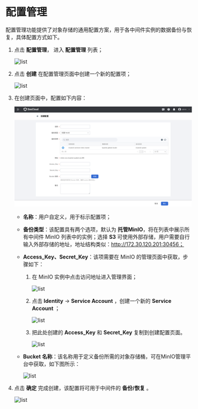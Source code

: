 # 配置管理

配置管理功能提供了对象存储的通用配置方案，用于各中间件实例的数据备份与恢复，具体配置方式如下。

1. 点击 __配置管理__， 进入 __配置管理__ 列表；

    ![list](images/cfg01.png)

2. 点击 __创建__ 在配置管理页面中创建一个新的配置项；

    ![list](images/cfg02.png)

3. 在创建页面中，配置如下内容：

    ![list](images/s3config.png)

    - **名称**：用户自定义，用于标示配置项；

    - **备份类型**：该配置具有两个选项，默认为 __托管MinIO__，将在列表中展示所有中间件 MinIO 列表中的实例；选择 __S3__ 可使用外部存储，用户需要自行输入外部存储的地址，地址结构类似：http://172.30.120.201:30456；

    - **Access_Key、Secret_Key**：该项需要在 MinIO 的管理页面中获取，步骤如下：

        1. 在 MinIO 实例中点击访问地址进入管理界面；

            ![list](images/cfg04.png)

        2. 点击 __Identity__ -> __Service Account__ ，创建一个新的 __Service Account__ ；

            ![list](images/cfg05.png)

        3. 把此处创建的 __Access_Key__ 和 __Secret_Key__ 复制到创建配置页面。

            ![list](images/cfg06.png)

    - **Bucket 名称**：该名称用于定义备份所需的对象存储桶，可在MinIO管理平台中获取，如下图所示：

        ![list](images/cfg07.png)

4. 点击 __确定__ 完成创建，该配置将可用于中间件的 __备份/恢复__ 。

    ![list](images/cfg08.png)

